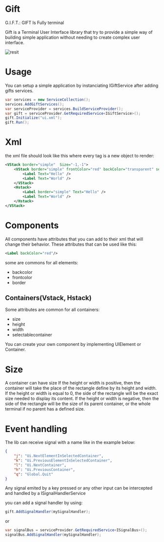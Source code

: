 # Gift

G.I.F.T.: GIFT Is Fully terminal

Gift is a Terminal User Interface library that try to provide a simple way of building simple application without needing to create complex user interface.


![resit](assets/example.gif)

# Usage
You can setup a simple application by instanciating IGiftService after adding gifts services.

```cs
var services = new ServiceCollection();
services.AddGiftServices();
var serviceProvider = services.BuildServiceProvider();
var gift = serviceProvider.GetRequiredService<IGiftService>();
gift.Initialize("ui.xml");
gift.Run();

```
# Xml
the xml file should look like this where every tag is a new object to render:

```xml
<VStack border="simple"  Size="-1,-1">
	<VStack border="simple" frontColor="red" backColor="transparent" selectableContainer="true">
		<Label Text="Hello" />
		<Label Text="World" />
	</VStack>
	<Hstack>
		<Label border="simple" Text="Hello" />
		<Label Text="World" />
	</Hstack>
</VStack>
```
# Components
All components have attributes that you can add to their xml that will change their behavior.
These attributes that can be used like this:
```xml
<Label backColor="red"/>
```
some are commons for all elements:
- backcolor
- frontcolor
- border

## Containers(Vstack, Hstack)
Some attributes are common for all containers:
- size
- height
- width
- selectablecontainer

You can create your own component by implementing UIElement or Container.

# Size
A container can have size 
If the height or width is positive, then the container will take the place of the rectangle define by its height and width.
If the height or width is equal to 0, the side of the rectangle will be the exact size needed to display its content.
If the height or width is negative, then the side of the rectangle will be the size of its parent container, or the whole terminal if no parent has a defined size.

# Event handling

The lib can receive signal with a name like in the example below:

```json
{
    "j": "Ui.NextElementInSelectedContainer",
    "k": "Ui.PreviousElementInSelectedContainer",
    "l": "Ui.NextContainer",
    "h": "Ui.PreviousContainer",
    "q": "Global.Quit"
}

```
Any signal emited by a key pressed or any other input can be intercepted and handled by a ISignalHandlerService

you can add a signal handler by using:
```cs
gift.AddSignalHandler(mySignalHandler);

```
or

```cs
var signalBus = serviceProvider.GetRequiredService<ISignalBus>();
signalBus.AddSignalHandler(mySignalHandler);

```




